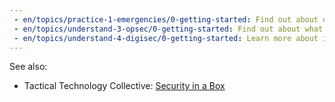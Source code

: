 ```yaml
---
 - en/topics/practice-1-emergencies/0-getting-started: Find out about other types of emergencies
 - en/topics/understand-3-opsec/0-getting-started: Find out about what operational security or opsec means
 - en/topics/understand-4-digisec/0-getting-started: Learn more about important concepts of digital security
---
```

 See also:
- Tactical Technology Collective: [Security in a Box](https://securityinabox.org)

